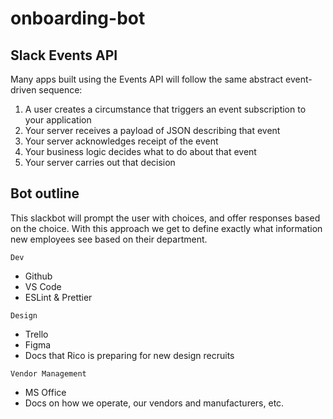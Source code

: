 # onboarding-bot


## Slack Events API
Many apps built using the Events API will follow the same abstract event-driven sequence:
1. A user creates a circumstance that triggers an event subscription to your application
1. Your server receives a payload of JSON describing that event
1. Your server acknowledges receipt of the event
1. Your business logic decides what to do about that event
1. Your server carries out that decision

## Bot outline

This slackbot will prompt the user with choices, and offer responses based on the choice. With this approach we get to define exactly what information new employees see based on their department.

`Dev`
* Github
* VS Code
* ESLint & Prettier

`Design`
* Trello
* Figma
* Docs that Rico is preparing for new design recruits

`Vendor Management`
* MS Office
* Docs on how we operate, our vendors and manufacturers, etc.
